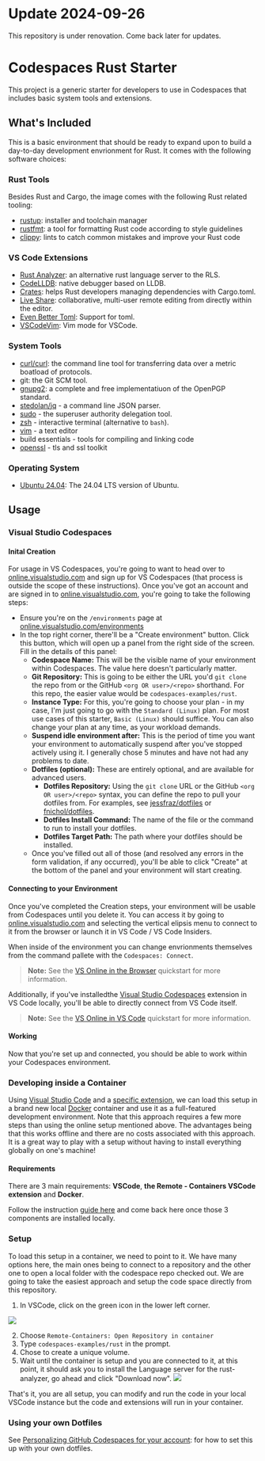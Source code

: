 
# Update 2024-09-26

This repository is under renovation.  Come back later for updates.

# Codespaces Rust Starter

This project is a generic starter for developers to use in Codespaces that includes basic system tools and extensions.

## What's Included

This is a basic environment that should be ready to expand upon to build a day-to-day development envrionment for Rust. It comes with the following software choices:

### Rust Tools

Besides Rust and Cargo, the image comes with the following Rust related tooling:

- [rustup](https://rustup.rs/): installer and toolchain manager
- [rustfmt](https://github.com/rust-lang/rustfmt): a tool for formatting Rust code according to style guidelines
- [clippy](https://github.com/rust-lang/rust-clippy): lints to catch common mistakes and improve your Rust code

### VS Code Extensions

- [Rust Analyzer](https://marketplace.visualstudio.com/items?itemName=matklad.rust-analyzer): an alternative rust language server to the RLS.
- [CodeLLDB](https://marketplace.visualstudio.com/items?itemName=vadimcn.vscode-lldb): native debugger based on LLDB.
- [Crates](https://marketplace.visualstudio.com/items?itemName=serayuzgur.crates): helps Rust developers managing dependencies with Cargo.toml.
- [Live Share](https://marketplace.visualstudio.com/items?itemName=ms-vsliveshare.vsliveshare): collaborative, multi-user remote editing from directly within the editor.
- [Even Better Toml](https://marketplace.visualstudio.com/items?itemName=tamasfe.even-better-toml): Support for toml.
- [VSCodeVim](https://marketplace.visualstudio.com/items?itemName=vscodevim.vim): Vim mode for VSCode.

### System Tools

- [curl/curl](https://github.com/curl/curl): the command line tool for transferring data over a metric boatload of protocols.
- git: the Git SCM tool.
- [gnupg2](https://gnupg.org/): a complete and free implementatiuon of the OpenPGP standard.
- [stedolan/jq](https://github.com/stedolan/jq) - a command line JSON parser.
- [sudo](https://www.sudo.ws/) - the superuser authority delegation tool.
- [zsh](https://www.zsh.org/) - interactive terminal (alternative to `bash`).
- [vim](https://www.vim.org/) - a text editor
- build essentials - tools for compiling and linking code
- [openssl](https://www.openssl.org/) - tls and ssl toolkit

### Operating System

- [Ubuntu 24.04](https://releases.ubuntu.com/24.04/): The 24.04 LTS version of Ubuntu.

## Usage

### Visual Studio Codespaces

#### Inital Creation

For usage in VS Codespaces, you're going to want to head over to [online.visualstudio.com](https://online.visualstudio.com) and sign up for VS Codespaces (that process is outside the scope of these instructions). Once you've got an account and are signed in to [online.visualstudio.com](https://online.visualstudio.com), you're going to take the following steps:

- Ensure you're on the `/environments` page at [online.visualstudio.com/environments](https://online.visualstudio.com/environments)
- In the top right corner, there'll be a "Create environment" button. Click this button, which will open up a panel from the right side of the screen. Fill in the details of this panel:
  - **Codespace Name:** This will be the visible name of your environment within Codespaces. The value here doesn't particularly matter.
  - **Git Repository:** This is going to be either the URL you'd `git clone` the repo from or the GitHub `<org OR user>/<repo>` shorthand. For this repo, the easier value would be `codespaces-examples/rust`.
  - **Instance Type:** For this, you're going to choose your plan - in my case, I'm just going to go with the `Standard (Linux)` plan. For most use cases of this starter, `Basic (Linux)` should suffice. You can also change your plan at any time, as your workload demands.
  - **Suspend idle environment after:** This is the period of time you want your environment to automatically suspend after you've stopped actively using it. I generally chose 5 minutes and have not had any problems to date.
  - **Dotfiles (optional):** These are entirely optional, and are available for advanced users.
    - **Dotfiles Repository:** Using the `git clone` URL or the GitHub `<org OR user>/<repo>` syntax, you can define the repo to pull your dotfiles from. For examples, see [jessfraz/dotfiles](https://github.com/jessfraz/dotfiles) or [fnichol/dotfiles](https://github.com/fnichol/dotfiles).
    - **Dotfiles Install Command:** The name of the file or the command to run to install your dotfiles.
    - **Dotfiles Target Path:** The path where your dotfiles should be installed.
  - Once you've filled out all of those (and resolved any errors in the form validation, if any occurred), you'll be able to click "Create" at the bottom of the panel and your environment will start creating.

#### Connecting to your Environment

Once you've completed the Creation steps, your environment will be usable from Codespaces until you delete it. You can access it by going to [online.visualstudio.com](https://online.visualstudio.com) and selecting the vertical elipsis menu to connect to it from the browser or launch it in VS Code / VS Code Insiders.

When inside of the environment you can change envrionments themselves from the command pallete with the `Codespaces: Connect`.

> **Note:** See the [VS Online in the Browser](https://docs.microsoft.com/en-us/visualstudio/online/quickstarts/browser) quickstart for more information.

Additionally, if you've installedthe [Visual Studio Codespaces](https://marketplace.visualstudio.com/items?itemName=ms-vsonline.vsonline) extension in VS Code locally, you'll be able to directly connect from VS Code itself.

> **Note:** See the [VS Online in VS Code](https://docs.microsoft.com/en-us/visualstudio/online/quickstarts/vscode) quickstart for more information.

#### Working

Now that you're set up and connected, you should be able to work within your Codespaces environment.

### Developing inside a Container

Using [Visual Studio Code](https://code.visualstudio.com/) and a [specific extension](https://aka.ms/vscode-remote/download/extension), we can load this setup in a brand new local [Docker](https://docker.com/) container and use it as a full-featured development environment. Note that this approach requires a few more steps than using the online setup mentioned above. The advantages being that this works offline and there are no costs associated with this approach. It is a great way to play with a setup without having to install everything globally on one's machine!

#### Requirements

There are 3 main requirements: **VSCode**, **the Remote - Containers VSCode extension** and **Docker**.

Follow the instruction [guide here](https://code.visualstudio.com/docs/remote/containers#_installation) and come back here once those 3 components are installed locally.

### Setup

To load this setup in a container, we need to point to it. We have many options here, the main ones being to connect to a repository and the other one to open a local folder with the codespace repo checked out. We are going to take the easiest approach and setup the code space directly from this repository.

1. In VSCode, click on the green icon in the lower left corner.

![](https://code.visualstudio.com/assets/docs/remote/common/remote-dev-status-bar.png)

2. Choose  `Remote-Containers: Open Repository in container`
3. Type `codespaces-examples/rust` in the prompt.
4. Chose to create a unique volume.
5. Wait until the container is setup and you are connected to it, at this point, it should ask you to install the Language server for the rust-analyzer, go ahead and click "Download now".
![](https://user-images.githubusercontent.com/113/84297926-2ad3da00-ab03-11ea-8045-690eb0763d9f.png)

That's it, you are all setup, you can modify and run the code in your local VSCode instance but the code and extensions will run in your container.


### Using your own Dotfiles

See [Personalizing GitHub Codespaces for your account](https://docs.github.com/en/codespaces/setting-your-user-preferences/personalizing-github-codespaces-for-your-account): for how to set this up with your own dotfiles.